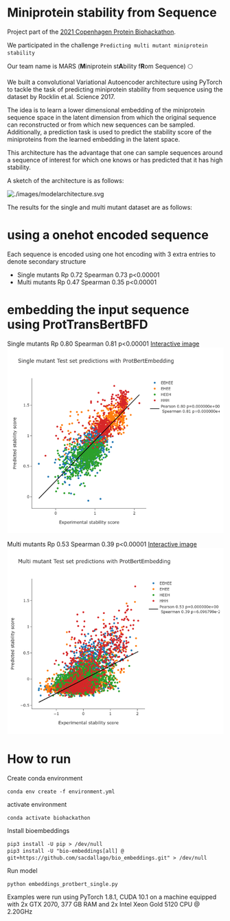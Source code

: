 # Miniprotein stability from Sequence 

Project part of the [2021 Copenhagen Protein Biohackathon](https://biohackathon.biolib.com/event/2021-protein-edition/). 

We participated in the challenge `Predicting multi mutant miniprotein stability`

Our team name is MARS (**M**iniprotein st**A**bility f**R**om Sequence) 🌕


We built a convolutional Variational Autoencoder architecture using PyTorch to tackle the task of predicting miniprotein stability from sequence using the dataset by Rocklin et.al. Science 2017.

The idea is to learn a lower dimensional embedding of the miniprotein sequence space in the latent dimension from which the original sequence can reconstructed or from which new sequences can be sampled. Additionally, a prediction task is used to predict the stability score of the miniproteins from the learned embedding in the latent space.

This architecture has the advantage that one can sample sequences around a sequence of interest for which one knows or has predicted that it has high stability.

A sketch of the architecture is as follows:

![./images/modelarchitecture.svg](Architecture)

The results for the single and multi mutant dataset are as follows:

# using a onehot encoded sequence
Each sequence is encoded using one hot encoding with 3 extra entries to denote secondary structure
- Single mutants Rp 0.72 Spearman 0.73 p<0.00001
- Multi mutants Rp 0.47 Spearman 0.35 p<0.00001

# embedding the input sequence using ProtTransBertBFD
 Single mutants Rp 0.80 Spearman 0.81 p<0.00001
[Interactive image](https://duerrsimon.github.io/mars-biohackathon/plots/embeddings_protbert_singlemutants.html)
![Single mutant prediction](plots/single.png?raw=true)

 Multi mutants Rp 0.53 Spearman 0.39 p<0.00001
[Interactive image](https://duerrsimon.github.io/mars-biohackathon/plots/embeddings_protbert_multimutants.html)
![Multi mutant prediction](plots/multi.png?raw=true)

# How to run

Create conda environment

```
conda env create -f environment.yml
```

activate environment
```
conda activate biohackathon
```

Install bioembeddings
```
pip3 install -U pip > /dev/null
pip3 install -U "bio-embeddings[all] @ git+https://github.com/sacdallago/bio_embeddings.git" > /dev/null

```

Run model
```
python embeddings_protbert_single.py 
```

Examples were run using PyTorch 1.8.1, CUDA 10.1 on a machine equipped with 2x GTX 2070, 377 GB
RAM and 2x Intel Xeon Gold 5120 CPU @ 2.20GHz
